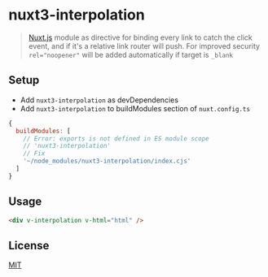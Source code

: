 # nuxt3-interpolation

> [Nuxt.js](https://github.com/nuxt/framework) module as directive for binding every link to catch the click event, and if it's a relative link router will push. For improved security `rel="noopener"` will be added automatically if target is `_blank`

## Setup

- Add ```nuxt3-interpolation``` as devDependencies
- Add ```nuxt3-interpolation``` to buildModules section of ```nuxt.config.ts```

```javascript
{
  buildModules: [
    // Error: exports is not defined in ES module scope
    // 'nuxt3-interpolation' 
    // Fix
    '~/node_modules/nuxt3-interpolation/index.cjs'
  ]
}
```

## Usage

```html
<div v-interpolation v-html="html" />
```

## License

[MIT](https://opensource.org/licenses/MIT)


